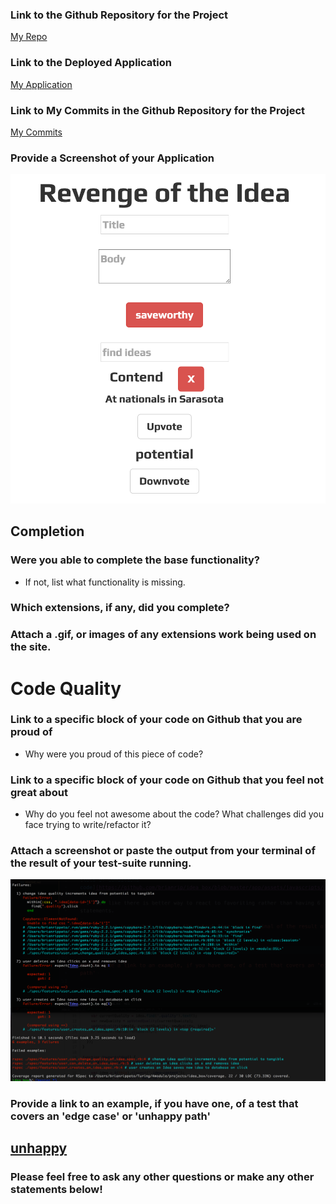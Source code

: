 ### Link to the Github Repository for the Project
[My Repo](https://github.com/brianrip/idea_box)

### Link to the Deployed Application
[My Application](https://evening-ocean-31041.herokuapp.com/)

### Link to My Commits in the Github Repository for the Project
[My Commits](https://github.com/brianrip/idea_box/commits/master)

### Provide a Screenshot of your Application
![my app](images/brians_ideas.jpg)

## Completion

### Were you able to complete the base functionality?
* If not, list what functionality is missing.

### Which extensions, if any, did you complete?

### Attach a .gif, or images of any extensions work being used on the site.

# Code Quality

### Link to a specific block of your code on Github that you are proud of
* Why were you proud of this piece of code?

### Link to a specific block of your code on Github that you feel not great about
* Why do you feel not awesome about the code? What challenges did you face trying to write/refactor it?

### Attach a screenshot or paste the output from your terminal of the result of your test-suite running.
![tests](images/brians_tests.jpg)


### Provide a link to an example, if you have one, of a test that covers an 'edge case' or 'unhappy path'
[unhappy](https://github.com/brianrip/idea_box/blob/master/spec/features/user_can_change_quality_of_idea_spec.rb)
-----

### Please feel free to ask any other questions or make any other statements below!
